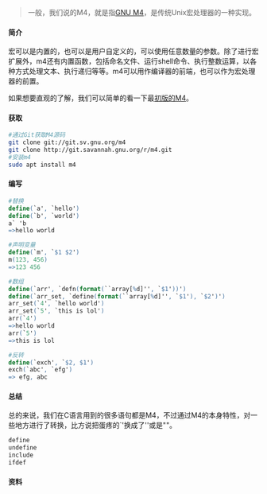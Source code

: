 > 一般，我们说的M4，就是指[GNU M4][1]，是传统Unix宏处理器的一种实现。

#### 简介

宏可以是内置的，也可以是用户自定义的，可以使用任意数量的参数。除了进行宏扩展外，m4还有内置函数，包括命名文件、运行shell命令、执行整数运算，以各种方式处理文本、执行递归等等。m4可以用作编译器的前端，也可以作为宏处理器的前置。

如果想要直观的了解，我们可以简单的看一下最[初版的M4][3]。 

#### 获取

```bash
#通过Git获取M4源码
git clone git://git.sv.gnu.org/m4
git clone http://git.savannah.gnu.org/r/m4.git
#安装m4
sudo apt install m4
```

#### 编写

```m4
#替换
define(`a', `hello')
define(`b', `world')
a` 'b
=>hello world

#声明变量
define(`m', `$1 $2')
m(123, 456)
=>123 456

#数组
define(`arr', `defn(format(``array[%d]'', `$1'))')
define(`arr_set, `define(format(``array[%d]'', `$1'), `$2')')
arr_set(`4', `hello world')
arr_set(`5', `this is lol')
arr(`4')
=>hello world
arr(`5')
=>this is lol

#反转
define(`exch', `$2, $1')
exch(`abc', `efg')
=> efg, abc

```

#### 总结

总的来说，我们在C语言用到的很多语句都是M4，不过通过M4的本身特性，对一些地方进行了转换，比方说把蛋疼的`'换成了''或是""。

```c
define
undefine
include
ifdef
```



#### 资料

[1]: https://www.gnu.org/software/m4/	"GNU M4"
[2]: https://www.ibm.com/support/knowledgecenter/zh/ssw_aix_71/com.ibm.aix.genprogc/m4macro.htm	"IBM的M4资料"

[3]: https://wolfram.schneider.org/bsd/7thEdManVol2/m4/m4.pdf	"初版M4"

